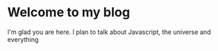 # Welcome to my blog

I'm glad you are here. I plan to talk about Javascript, the universe and everything
